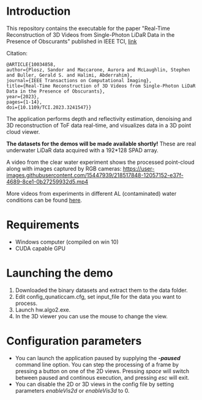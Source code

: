 # Introduction
This repository contains the executable for the paper "Real-Time Reconstruction of 3D Videos from Single-Photon LiDaR Data in the Presence of Obscurants" published in IEEE TCI, [link](https://ieeexplore.ieee.org/document/10034858)

Citation:

    @ARTICLE{10034858,
    author={Plosz, Sandor and Maccarone, Aurora and McLaughlin, Stephen and Buller, Gerald S. and Halimi, Abderrahim},
    journal={IEEE Transactions on Computational Imaging}, 
    title={Real-Time Reconstruction of 3D Videos from Single-Photon LiDaR Data in the Presence of Obscurants}, 
    year={2023},
    pages={1-14},
    doi={10.1109/TCI.2023.3241547}}

The application performs depth and reflectivity estimation, denoising and 3D reconstruction of ToF data real-time, and visualizes data in a 3D point cloud viewer.

**The datasets for the demos will be made available shortly!** These are real underwater LiDaR data acquired with a 192*128 SPAD array.

A video from the clear water experiment shows the processed point-cloud along with images captured by RGB cameras:
https://user-images.githubusercontent.com/15447939/218517848-12057152-e37f-4689-8ce1-0b27259932d5.mp4

More videos from experiments in different AL (contaminated) water conditions can be found [here](https://www.dropbox.com/home/fast_denoiser_videos).

# Requirements
- Windows computer (compiled on win 10)
- CUDA capable GPU

# Launching the demo
1. Downloaded the binary datasets and extract them to the data folder.
1. Edit config_qunaticcam.cfg, set input_file for the data you want to process.
2. Launch hw.algo2.exe.
3. In the 3D viewer you can use the mouse to change the view.

# Configuration parameters
- You can launch the application paused by supplying the ***-paused*** command line option. You can step the processing of a frame by pressing a button on one of the 2D views. Pressing *space* will switch between paused and continous execution, and pressing *esc* will exit.
- You can disable the 2D or 3D views in the config file by setting parameters *enableVis2d* or *enableVis3d* to 0.
